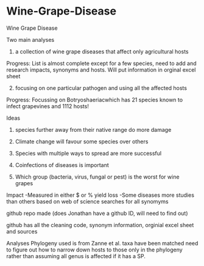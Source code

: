 # Wine-Grape-Disease

Wine Grape Disease

Two main analyses

1. a collection of wine grape diseases that affect only agricultural hosts

Progress: List is almost complete except for a few species, need to add and research impacts, synonyms and hosts. Will put information in orginal excel sheet 


2. focusing on one particular pathogen and using all the affected hosts

Progress: Focussing on Botryoshaeriacwhich has 21 species known to infect grapevines and 1112 hosts!


Ideas

1. species further away from their native range do more damage

2. Climate change will favour some species over others

3. Species with multiple ways to spread are more successful 

4. Coinfections of diseases is important

5. Which group (bacteria, virus, fungal or pest) is the worst for wine grapes


Impact
-Measured in either $ or % yield loss
-Some diseases more studies than others based on web of science searches for all synomyms 

github repo made (does Jonathan have a github ID, will need to find out)

github has all the cleaning code, synonym information, orginial excel sheet and sources 


Analyses
Phylogeny used is from  Zanne et al. 
taxa have been matched
need to figure out how to narrow down hosts to those only in the phylogeny rather than assuming all genus is affected if it has a SP.
